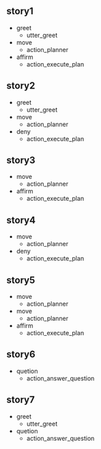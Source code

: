 ## story1
* greet
	- utter_greet
* move
	- action_planner
* affirm
	- action_execute_plan

## story2
* greet
	- utter_greet
* move
	- action_planner
* deny
	- action_execute_plan

## story3
* move
	- action_planner
* affirm
	- action_execute_plan

## story4
* move
	- action_planner
* deny
	- action_execute_plan

## story5
* move
	- action_planner
* move
	- action_planner
* affirm
	- action_execute_plan
	
## story6
* quetion
	- action_answer_question
	
## story7
* greet
	- utter_greet
* quetion
	- action_answer_question